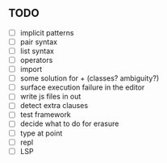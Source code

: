 
## TODO

- [ ] implicit patterns
- [ ] pair syntax
- [ ] list syntax
- [ ] operators
- [ ] import
- [ ] some solution for + (classes? ambiguity?)
- [ ] surface execution failure in the editor
- [ ] write js files in out
- [ ] detect extra clauses
- [ ] test framework
- [ ] decide what to do for erasure
- [ ] type at point
- [ ] repl
- [ ] LSP
